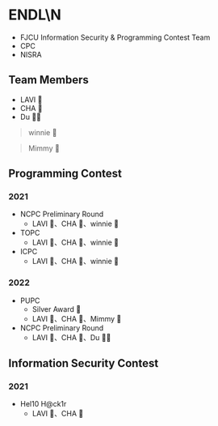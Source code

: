 # ENDL\N
* FJCU Information Security & Programming Contest Team
* CPC
* NISRA

## Team Members

* LAVI :hedgehog:
* CHA :hamster:
* Du :polar_bear:

> winnie :whale:

> Mimmy :poodle:

## Programming Contest

### 2021
* NCPC Preliminary Round
    * LAVI :hedgehog:、CHA :hamster:、winnie :whale:
* TOPC
    * LAVI :hedgehog:、CHA :hamster:、winnie :whale:
* ICPC
    * LAVI :hedgehog:、CHA :hamster:、winnie :whale:

### 2022
* PUPC
    * Silver Award :2nd_place_medal:
    * LAVI :hedgehog:、CHA :hamster:、Mimmy :poodle:
* NCPC Preliminary Round
    * LAVI :hedgehog:、CHA :hamster:、Du :polar_bear:

## Information Security Contest

### 2021
* Hel10 H@ck1r
    * LAVI :hedgehog:、CHA :hamster: